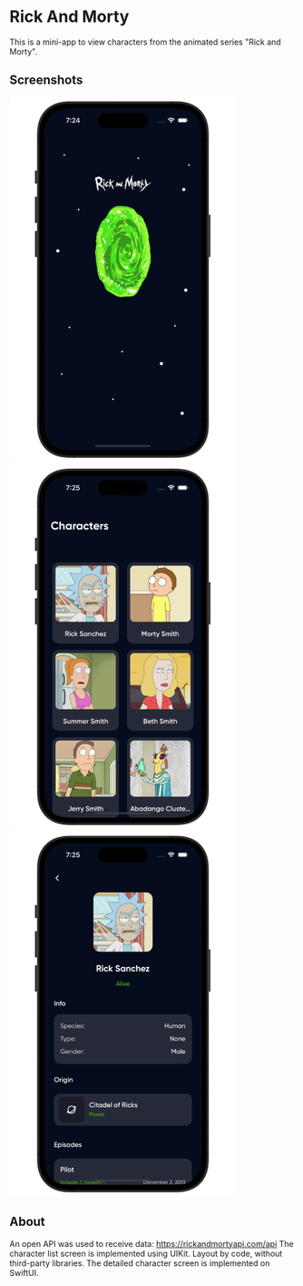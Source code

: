 # Rick And Morty
This is a mini-app to view characters from the animated series "Rick and Morty".

## Screenshots

<p align="left">
<img src="images/Screenshot 2023-08-20 at 7.24.59 PM.png" width="400">
<img src="images/Screenshot 2023-08-20 at 7.25.06 PM.png" width="400">
<img src="images/Screenshot 2023-08-20 at 7.25.13 PM.png" width="400">
</p>

## About

An open API was used to receive data: https://rickandmortyapi.com/api
The character list screen is implemented using UIKit. Layout by code, without third-party libraries. The detailed character screen is implemented on SwiftUI.
